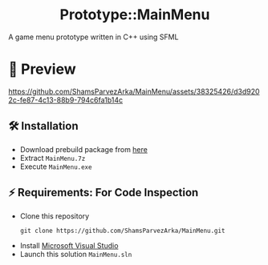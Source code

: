 <h1 align="center">
	Prototype::MainMenu
</h1>
A game menu prototype written in C++ using SFML

# 🎴 Preview
https://github.com/ShamsParvezArka/MainMenu/assets/38325426/d3d9202c-fe87-4c13-88b9-794c6fa1b14c

## 🛠️ Installation
* Download prebuild package from [here](https://github.com/ShamsParvezArka/MainMenu/releases/download/Latest/MainMenu.7z)
* Extract `MainMenu.7z` 
* Execute `MainMenu.exe`

## ⚡ Requirements: For Code Inspection
* Clone this repository
	```shell
	git clone https://github.com/ShamsParvezArka/MainMenu.git
	```
* Install [Microsoft Visual Studio](https://visualstudio.microsoft.com/downloads/)
* Launch this solution `MainMenu.sln`
